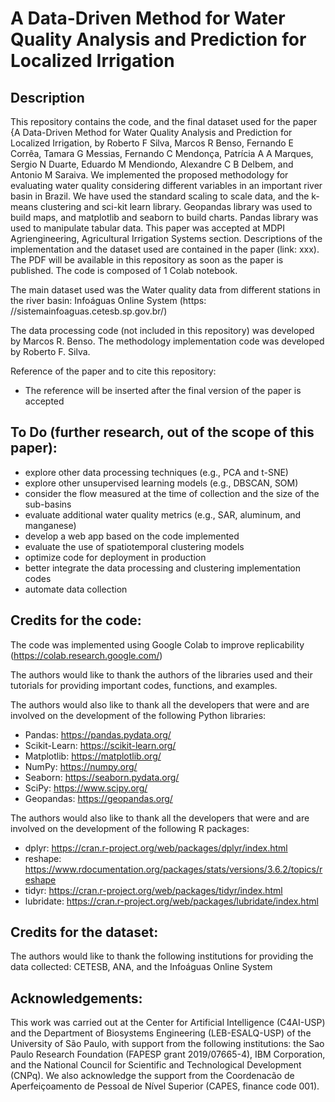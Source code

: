# A Data-Driven Method for Water Quality Analysis and Prediction for Localized Irrigation
## Description
This repository contains the code, and the final dataset used for the paper {A Data-Driven Method for Water Quality Analysis and Prediction for Localized Irrigation, by Roberto F Silva, Marcos R Benso, Fernando E Corrêa, Tamara G Messias, Fernando C Mendonça, Patrícia A A Marques, Sergio N Duarte, Eduardo M Mendiondo, Alexandre C B Delbem, and Antonio M Saraiva. We implemented the proposed methodology for
evaluating water quality considering different variables in an important river basin in Brazil. We have used the standard scaling to scale data, and the k-means clustering and sci-kit learn library. Geopandas library was used to build maps, and matplotlib and seaborn to build charts. Pandas library was used to manipulate tabular data. This paper was accepted at MDPI Agriengineering, Agricultural Irrigation Systems
section. Descriptions of the implementation and the dataset used are contained in the paper (link: xxx). The PDF will be available in this repository as soon as the paper is published. The code is composed of 1 Colab notebook.

The main dataset used was the Water quality data from different stations in the river basin: Infoáguas Online System (https: //sistemainfoaguas.cetesb.sp.gov.br/)

The data processing code (not included in this repository) was developed by Marcos R. Benso. The methodology implementation code was developed by Roberto F. Silva.

Reference of the paper and to cite this repository: 
- The reference will be inserted after the final version of the paper is accepted

## To Do (further research, out of the scope of this paper):
- explore other data processing techniques (e.g., PCA and t-SNE)
- explore other unsupervised learning models (e.g., DBSCAN, SOM)
- consider the flow measured at the time of collection and the size of the sub-basins
- evaluate additional water quality metrics (e.g., SAR, aluminum, and manganese)
- develop a web app based on the code implemented
- evaluate the use of spatiotemporal clustering models
- optimize code for deployment in production
- better integrate the data processing and clustering implementation codes
- automate data collection

## Credits for the code:
The code was implemented using Google Colab to improve replicability (https://colab.research.google.com/)

The authors would like to thank the authors of the libraries used and their tutorials for providing important codes, functions, and examples. 

The authors would also like to thank all the developers that were and are involved on the development of the following Python libraries: 
- Pandas: https://pandas.pydata.org/
- Scikit-Learn: https://scikit-learn.org/
- Matplotlib: https://matplotlib.org/
- NumPy: https://numpy.org/
- Seaborn: https://seaborn.pydata.org/
- SciPy: https://www.scipy.org/
- Geopandas: https://geopandas.org/

The authors would also like to thank all the developers that were and are involved on the development of the following R packages: 
- dplyr: https://cran.r-project.org/web/packages/dplyr/index.html
- reshape: https://www.rdocumentation.org/packages/stats/versions/3.6.2/topics/reshape
- tidyr: https://cran.r-project.org/web/packages/tidyr/index.html
- lubridate: https://cran.r-project.org/web/packages/lubridate/index.html

## Credits for the dataset:
The authors would like to thank the following institutions for providing the data collected: CETESB, ANA, and the Infoáguas Online System

## Acknowledgements:
This work was carried out at the Center for Artificial Intelligence (C4AI-USP) and the Department of Biosystems Engineering (LEB-ESALQ-USP) of the University of São Paulo, with support from the following institutions: the Sao Paulo Research Foundation (FAPESP grant 2019/07665-4), IBM Corporation, and the National Council for Scientific and Technological Development (CNPq). We also acknowledge the support from the Coordenacão de Aperfeiçoamento de Pessoal de Nível Superior (CAPES, finance code 001).
